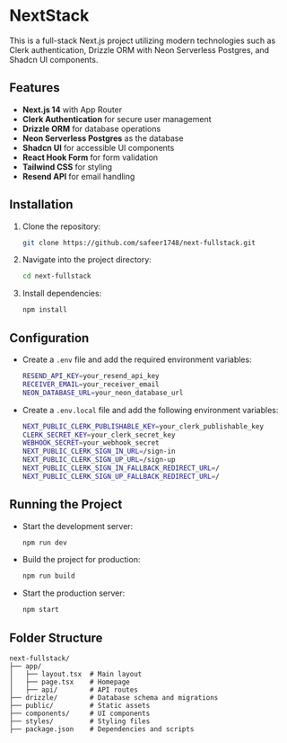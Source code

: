 # NextStack

This is a full-stack Next.js project utilizing modern technologies such as Clerk authentication, Drizzle ORM with Neon Serverless Postgres, and Shadcn UI components.

## Features

- **Next.js 14** with App Router
- **Clerk Authentication** for secure user management
- **Drizzle ORM** for database operations
- **Neon Serverless Postgres** as the database
- **Shadcn UI** for accessible UI components
- **React Hook Form** for form validation
- **Tailwind CSS** for styling
- **Resend API** for email handling

## Installation

1. Clone the repository:
   ```sh
   git clone https://github.com/safeer1748/next-fullstack.git
   ```
2. Navigate into the project directory:
   ```sh
   cd next-fullstack
   ```
3. Install dependencies:
   ```sh
   npm install
   ```

## Configuration

- Create a `.env` file and add the required environment variables:
  ```sh
  RESEND_API_KEY=your_resend_api_key
  RECEIVER_EMAIL=your_receiver_email
  NEON_DATABASE_URL=your_neon_database_url
  ```

- Create a `.env.local` file and add the following environment variables:
  ```sh
  NEXT_PUBLIC_CLERK_PUBLISHABLE_KEY=your_clerk_publishable_key
  CLERK_SECRET_KEY=your_clerk_secret_key
  WEBHOOK_SECRET=your_webhook_secret
  NEXT_PUBLIC_CLERK_SIGN_IN_URL=/sign-in
  NEXT_PUBLIC_CLERK_SIGN_UP_URL=/sign-up
  NEXT_PUBLIC_CLERK_SIGN_IN_FALLBACK_REDIRECT_URL=/
  NEXT_PUBLIC_CLERK_SIGN_UP_FALLBACK_REDIRECT_URL=/
  ```

## Running the Project

- Start the development server:
  ```sh
  npm run dev
  ```
- Build the project for production:
  ```sh
  npm run build
  ```
- Start the production server:
  ```sh
  npm start
  ```

## Folder Structure

```
next-fullstack/
├── app/
│   ├── layout.tsx  # Main layout
│   ├── page.tsx    # Homepage
│   ├── api/        # API routes
├── drizzle/        # Database schema and migrations
├── public/         # Static assets
├── components/     # UI components
├── styles/         # Styling files
├── package.json    # Dependencies and scripts
```

